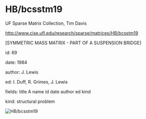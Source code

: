 # HB/bcsstm19

 UF Sparse Matrix Collection, Tim Davis

 http://www.cise.ufl.edu/research/sparse/matrices/HB/bcsstm19

 [SYMMETRIC MASS      MATRIX - PART OF A SUSPENSION BRIDGE]

 id: 69

 date: 1984

 author: J. Lewis

 ed: I. Duff, R. Grimes, J. Lewis

 fields: title A name id date author ed kind

 kind: structural problem

![HB/bcsstm19](http://yifanhu.net/GALLERY/GRAPHS/GIF_SMALL/HB@bcsstm19.gif)

